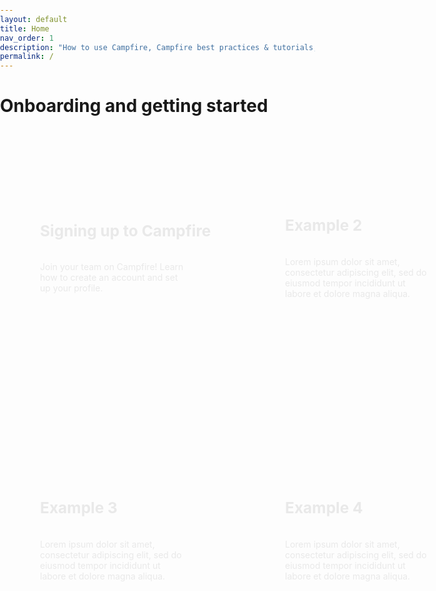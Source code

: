 ```yaml
---
layout: default
title: Home
nav_order: 1
description: "How to use Campfire, Campfire best practices & tutorials, volunteer management tips | Product guide."
permalink: /
---
```


# Onboarding and getting started

<html lang="en">
  <style>
    body {
      width: 100%;
      height: 100%;
      margin: 0;
      padding: 0;
      font-family: -apple-system, BlinkMacSystemFont, "Segoe UI", Roboto,
        "Helvetica Neue", Arial, sans-serif, "Apple Color Emoji",
        "Segoe UI Emoji", "Segoe UI Symbol";
    }
    #cfg-main {
      margin: 0 auto;
      padding: 32px;
      display: grid;
      grid-gap: 32px;
    }
    .cfg-card:nth-child(1) {
      background-image: url(./assets/images/sail1.png);
      background-position: bottom;
    }
    .cfg-card:nth-child(2) {
      background-image: url(./assets/images/sail2.png);
      background-position: top;
    }
    .cfg-card:nth-child(3) {
      background-image: url(./assets/images/sail3.png);
      background-position: bottom;
    }
    .cfg-card:nth-child(4) {
      background-image: url(./assets/images/sail4.png);
      background-position: bottom;
    }
    .cfg-card {
      box-sizing: border-box;
      background-size: cover;
      background-position: bottom;
      display: flex;
      justify-self: start;
      width: 100%;
      height: 420px;
      border-radius: 8px;
      color: #e9e9e9;
      text-decoration: none;
    }
    .cfg-card-content {
      padding: 32px;
      display: flex;
      flex-grow: 1;
      flex-direction: column;
      justify-content: center;
    }
    @media (max-width: 799px) {
      #cfg-main {
        grid-template-columns: repeat(1, 360px);
        grid-gap: 8px;
      }
      .cfg-card {
        height: auto;
      }
      .cfg-card-content {
        padding: 0;
        padding-left: 16px;
        padding-right: 16px;
      }
      .cfg-card-content h2 {
        font-size: 1.25em;
        background-color: #242424;
        padding: 16px;
        border-radius: 8px;
      }
      .cfg-card-content p {
        display: none;
      }
      .cfg-hover-text {
        display: none;
      }
    }
    @media (min-width: 800px) {
      .cfg-card-content h2 {
        margin-top: -32px;
        font-size: 1.75em;
      }
      .cfg-card-content p {
        padding-right: 64px;
      }
      .cfg-card:hover {
        cursor: pointer;
        color: white;
        border: none;
        text-decoration: none;
        box-shadow: 0 3px 7px -2px rgba(0, 0, 0, 0.2),
          0 3px 11px -1px rgba(0, 0, 0, 0.14),
          0 1px 24px -8px rgba(0, 0, 0, 0.12);
      }
      #cfg-main {
        grid-template-columns: repeat(2, 360px);
      }
    }
    .cfg-hover-text {
      height: 25px;
      opacity: 0;
      font-weight: bold;
      transition: opacity 0.3s ease-in;
    }
    .cfg-card:hover .cfg-hover-text {
      opacity: 1;
    }
  </style>
  <body>
    <div id="cfg-main">
      <a
        href="https://guide.campfireapp.org/docs/sign-up/signing-up-to-campfire/"
        class="cfg-card"
      >
        <div class="cfg-card-content">
          <h2>
            Signing up to Campfire
          </h2>
          <p>
            Join your team on Campfire! Learn how to create an account and set
            up your profile.
          </p>
          <span class="cfg-hover-text">
            Read the guide →
          </span>
        </div>
      </a>
      <a class="cfg-card">
        <div class="cfg-card-content">
          <h2>
            Example 2
          </h2>
          <p>
            Lorem ipsum dolor sit amet, consectetur adipiscing elit, sed do
            eiusmod tempor incididunt ut labore et dolore magna aliqua.
          </p>
          <span class="cfg-hover-text">
            Read the guide →
          </span>
        </div>
      </a>
      <a class="cfg-card">
        <div class="cfg-card-content">
          <h2>
            Example 3
          </h2>
          <p>
            Lorem ipsum dolor sit amet, consectetur adipiscing elit, sed do
            eiusmod tempor incididunt ut labore et dolore magna aliqua.
          </p>
          <span class="cfg-hover-text">
            Read the guide →
          </span>
        </div>
      </a>
      <a class="cfg-card">
        <div class="cfg-card-content">
          <h2>
            Example 4
          </h2>
          <p>
            Lorem ipsum dolor sit amet, consectetur adipiscing elit, sed do
            eiusmod tempor incididunt ut labore et dolore magna aliqua.
          </p>
          <span class="cfg-hover-text">
            Read the guide →
          </span>
        </div>
      </a>
    </div>
  </body>
</html>
